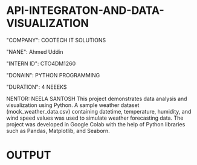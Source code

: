 # API-INTEGRATON-AND-DATA-VISUALIZATION

"COMPANY": COOTECH IT SOLUTIONS

"NANE": Ahmed Uddin

"INTERN ID": CTO4DM1260

"DONAIN": PYTHON PROGRAMMING

"DURATION": 4 NEEEKS

NENTOR: NEELA SANTOSH
This project demonstrates data analysis and visualization using Python. A sample weather dataset (mock_weather_data.csv) containing datetime, temperature, humidity, and wind speed values was used to simulate weather forecasting data. The project was developed in Google Colab with the help of Python libraries such as Pandas, Matplotlib, and Seaborn.

# OUTPUT

